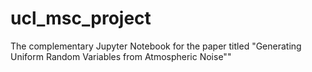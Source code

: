 # ucl_msc_project
The complementary Jupyter Notebook for the paper titled "Generating Uniform Random Variables from Atmospheric Noise""

